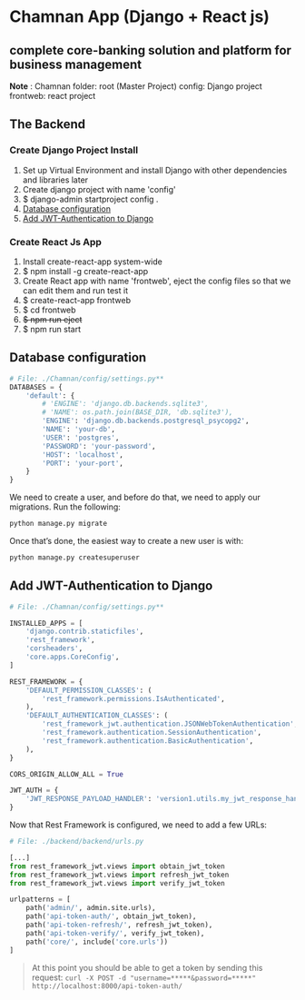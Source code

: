# Chamnan App (Django + React js)

## complete core-banking solution and platform for business management

**Note** : Chamnan folder: root (Master Project)
    config: Django project
    frontweb: react project 
## The Backend    
### Create Django Project Install
1. Set up Virtual Environment and install Django with other dependencies and libraries later
2. Create django project with name 'config'
3. $ django-admin startproject config .
4. [Database configuration](#database)
5. [Add JWT-Authentication to Django](#add-jwt)

### Create React Js App
1. Install create-react-app system-wide
2. $ npm install -g create-react-app
3. Create React app with name 'frontweb', eject the config files so that we can edit them and run test it
4. $ create-react-app frontweb
5. $ cd frontweb
6. <del>$ npm run eject</del>
7. $ npm run start

## <a name="database"></a>Database configuration

```py
# File: ./Chamnan/config/settings.py**
DATABASES = {
    'default': {
        # 'ENGINE': 'django.db.backends.sqlite3',
        # 'NAME': os.path.join(BASE_DIR, 'db.sqlite3'),
        'ENGINE': 'django.db.backends.postgresql_psycopg2',
        'NAME': 'your-db',
        'USER': 'postgres',
        'PASSWORD': 'your-password',
        'HOST': 'localhost',
        'PORT': 'your-port',
    }
}
```
 We need to create a user, and before do that, we need to apply our migrations. Run the following:

```bash
python manage.py migrate
```
Once that’s done, the easiest way to create a new user is with:
```bash
python manage.py createsuperuser
```
## <a name="add-jwt"></a>Add JWT-Authentication to Django

```py
# File: ./Chamnan/config/settings.py**

INSTALLED_APPS = [
    'django.contrib.staticfiles',
    'rest_framework',
    'corsheaders',
    'core.apps.CoreConfig',
]

REST_FRAMEWORK = {
    'DEFAULT_PERMISSION_CLASSES': (
        'rest_framework.permissions.IsAuthenticated',
    ),
    'DEFAULT_AUTHENTICATION_CLASSES': (
        'rest_framework_jwt.authentication.JSONWebTokenAuthentication',
        'rest_framework.authentication.SessionAuthentication',
        'rest_framework.authentication.BasicAuthentication',
    ),
}

CORS_ORIGIN_ALLOW_ALL = True

JWT_AUTH = {
    'JWT_RESPONSE_PAYLOAD_HANDLER': 'version1.utils.my_jwt_response_handler',
}
```
Now that Rest Framework is configured, we need to add a few URLs:

```py
# File: ./backend/backend/urls.py

[...]
from rest_framework_jwt.views import obtain_jwt_token
from rest_framework_jwt.views import refresh_jwt_token
from rest_framework_jwt.views import verify_jwt_token

urlpatterns = [
    path('admin/', admin.site.urls),
    path('api-token-auth/', obtain_jwt_token),
    path('api-token-refresh/', refresh_jwt_token),
    path('api-token-verify/', verify_jwt_token),
    path('core/', include('core.urls'))
]
```

> At this point you should be able to get a token by sending this request: `curl -X POST -d "username=*****&password=*****" http://localhost:8000/api-token-auth/`
